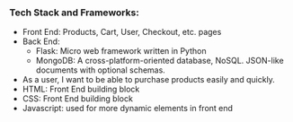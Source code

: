 


### Tech Stack and Frameworks:

- Front End: Products, Cart, User, Checkout, etc. pages
- Back End: 
  - Flask: Micro web framework written in Python
  - MongoDB: A cross-platform-oriented database, NoSQL. JSON-like documents with optional schemas.
- As a user, I want to be able to purchase products easily and quickly.
- HTML: Front End building block
- CSS: Front End building block
- Javascript: used for more dynamic elements in front end